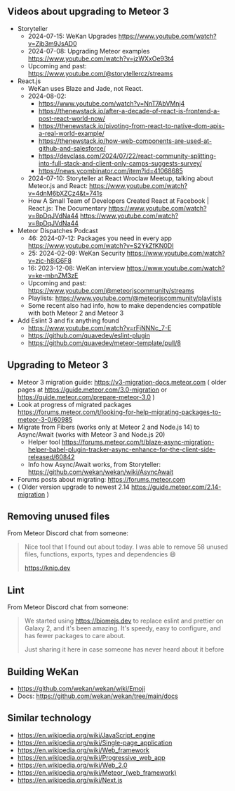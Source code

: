 ## Videos about upgrading to Meteor 3

- Storyteller
  - 2024-07-15: WeKan Upgrades https://www.youtube.com/watch?v=Zjb3m9JsAD0
  - 2024-07-08: Upgrading Meteor examples https://www.youtube.com/watch?v=jzWXxOe93t4
  - Upcoming and past: https://www.youtube.com/@storytellercz/streams
- React.js
  - WeKan uses Blaze and Jade, not React.
  - 2024-08-02:
    - https://www.youtube.com/watch?v=NnT7AbVMnj4
    - https://thenewstack.io/after-a-decade-of-react-is-frontend-a-post-react-world-now/
    - https://thenewstack.io/pivoting-from-react-to-native-dom-apis-a-real-world-example/
    - https://thenewstack.io/how-web-components-are-used-at-github-and-salesforce/
    - https://devclass.com/2024/07/22/react-community-splitting-into-full-stack-and-client-only-camps-suggests-survey/
    - https://news.ycombinator.com/item?id=41068685
  - 2024-07-10: Storyteller at React Wroclaw Meetup, talking about Meteor.js and React: https://www.youtube.com/watch?v=4dnM6bXZCz4&t=741s
  - How A Small Team of Developers Created React at Facebook | React.js: The Documentary https://www.youtube.com/watch?v=8pDqJVdNa44
https://www.youtube.com/watch?v=8pDqJVdNa44
- Meteor Dispatches Podcast
  - 46: 2024-07-12: Packages you need in every app https://www.youtube.com/watch?v=S2YkZfKN0DI
  - 25: 2024-02-09: WeKan Security https://www.youtube.com/watch?v=zic-h8jG6F8
  - 16: 2023-12-08: WeKan interview https://www.youtube.com/watch?v=ke-mbnZM3zE
  - Upcoming and past: https://www.youtube.com/@meteorjscommunity/streams
  - Playlists: https://www.youtube.com/@meteorjscommunity/playlists
  - Some recent also had info, how to make dependencies compatible with both Meteor 2 and Meteor 3
- Add Eslint 3 and fix anything found
  - https://www.youtube.com/watch?v=rFjNNNc_7-E
  - https://github.com/quavedev/eslint-plugin
  - https://github.com/quavedev/meteor-template/pull/8

## Upgrading to Meteor 3

- Meteor 3 migration guide: https://v3-migration-docs.meteor.com ( older pages at https://guide.meteor.com/3.0-migration or https://guide.meteor.com/prepare-meteor-3.0 )
- Look at progress of migrated packages https://forums.meteor.com/t/looking-for-help-migrating-packages-to-meteor-3-0/60985
- Migrate from Fibers (works only at Meteor 2 and Node.js 14) to Async/Await (works with Meteor 3 and Node.js 20)
  - Helper tool https://forums.meteor.com/t/blaze-async-migration-helper-babel-plugin-tracker-async-enhance-for-the-client-side-released/60842
  - Info how Async/Await works, from Storyteller: https://github.com/wekan/wekan/wiki/AsyncAwait
- Forums posts about migrating: https://forums.meteor.com
- ( Older version upgrade to newest 2.14 https://guide.meteor.com/2.14-migration )

## Removing unused files

From Meteor Discord chat from someone:

> Nice tool that I found out about today. I was able to remove 58 unused files, functions, exports, types and dependencies 😄
>
> https://knip.dev

## Lint

From Meteor Discord chat from someone:

> We started using https://biomejs.dev to replace eslint and prettier on Galaxy 2, and it's been amazing. It's speedy, easy to configure, and has fewer packages to care about.
>
> Just sharing it here in case someone has never heard about it before


## Building WeKan

- https://github.com/wekan/wekan/wiki/Emoji
- Docs: https://github.com/wekan/wekan/tree/main/docs

## Similar technology

- https://en.wikipedia.org/wiki/JavaScript_engine
- https://en.wikipedia.org/wiki/Single-page_application
- https://en.wikipedia.org/wiki/Web_framework
- https://en.wikipedia.org/wiki/Progressive_web_app
- https://en.wikipedia.org/wiki/Web_2.0
- https://en.wikipedia.org/wiki/Meteor_(web_framework)
- https://en.wikipedia.org/wiki/Next.js
